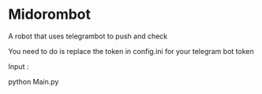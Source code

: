 # Midorombot
A robot that uses telegrambot to push and check

You need to do is replace the token in config.ini for your telegram bot token

Input :

python Main.py
